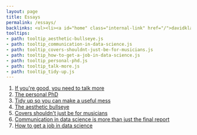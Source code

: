 ```yaml
---
layout: page
title: Essays
permalink: /essays/
backlinks: <ul><li><a id="home" class="internal-link" href="/">davidklaing.com</a></li></ul>
tooltips: 
- path: tooltip_aesthetic-bullseye.js
- path: tooltip_communication-in-data-science.js
- path: tooltip_covers-shouldnt-just-be-for-musicians.js
- path: tooltip_how-to-get-a-job-in-data-science.js
- path: tooltip_personal-phd.js
- path: tooltip_talk-more.js
- path: tooltip_tidy-up.js
---
```


1. <a id="talk-more" class="internal-link" href="/talk-more/">If you're good, you need to talk more</a>
2. <a id="personal-phd" class="internal-link" href="/personal-phd/">The personal PhD</a>
3. <a id="tidy-up" class="internal-link" href="/tidy-up/">Tidy up so you can make a useful mess</a>
4. <a id="aesthetic-bullseye" class="internal-link" href="/aesthetic-bullseye/">The aesthetic bullseye</a>
5. <a id="covers-shouldnt-just-be-for-musicians" class="internal-link" href="/covers-shouldnt-just-be-for-musicians/">Covers shouldn't just be for musicians</a>
6. <a id="communication-in-data-science" class="internal-link" href="/communication-in-data-science/">Communication in data science is more than just the final report</a>
7. <a id="how-to-get-a-job-in-data-science" class="internal-link" href="/how-to-get-a-job-in-data-science/">How to get a job in data science</a>